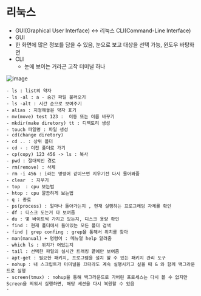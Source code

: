 # 리눅스
-  GUI(Graphical User Interface)  <-> 리눅스 CLI(Command-Line Interface)
-  GUI
  -  한 화면에 많은 정보를 담을 수 있음, 눈으로 보고 대상을 선택 가능, 윈도우 바탕화면
- CLI
  -  눈에 보이는 거라곤 고작 터미널 하나

![image](https://user-images.githubusercontent.com/47103479/136699359-95bb718f-9a5b-48fa-b9f7-f946683d33f9.png)

```
- ls : list의 약자
- ls -al : a - 숨긴 파일 불러오기  
- ls -alt : 시간 순으로 보여주기 
- alias : 지정해놓은 약자 표기 
- mv(move) test 123 :  이동 또는 이름 바꾸기 
- mkdir(make diretory) tt : 디렉토리 생성 
- touch 파일명 : 파일 생성
- cd(change diretory)
- cd .. : 상위 폴더 
- cd - : 이전 풀더로 가기
- cp(copy) 123 456 -> ls : 복사 
- pwd : 절대적인 경로
- rm(remove) : 삭제 
- rm -i 456 : i라는 명령어 같이쓰면 지우기전 다시 물어봐줌 
- clear  : 지우기
- top  : cpu 보는법
- htop : cpu 깔끔하게 보는법 
- q : 종료 
- ps(process) : 얼마나 돌아가는지 , 현재 실행하는 프로그래밍 자체를 확인 
- df : 디스크 도는거 다 보여줌 
- du : 몇 바이트씩 가지고 있는지, 디스크 용량 확인 
- find : 현재 풀더에서 들어있는 모든 폴더 검색 
- find | grep confing : grep을 통해서 위치를 찾아 
- man(manual) + 명령어 : 메뉴얼 help 알려줌 
- which ls : 위치가 어딨는지
- tail : 선택한 파일의 실시간 트래킹 끝에만 보여줌 
- apt-get : 필요한 패키지, 프로그램을 설치 할 수 있는 패키지 관리 도구
- nohup : 내 스크립트가 터미널을 끄더라도 계속 실행시키고 싶을 때 & 와 함께 백그라운드로 실행
- screen(tmux) : nohup을 통해 백그라운드로 가버린 프로세스는 다시 볼 수 없지만 Screen을 띄워서 실행하면, 해당 세션을 다시 복원할 수 있음 
- 

```
